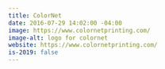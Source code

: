 ```yaml
---
title: ColorNet
date: 2016-07-29 14:02:00 -04:00
image: https://www.colornetprinting.com/
image-alt: logo for colornet
website: https://www.colornetprinting.com/
is-2019: false
---
```


